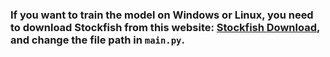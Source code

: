 ### If you want to train the model on Windows or Linux, you need to download Stockfish from this website: [Stockfish Download](https://stockfishchess.org/download/), and change the file path in `main.py`.
